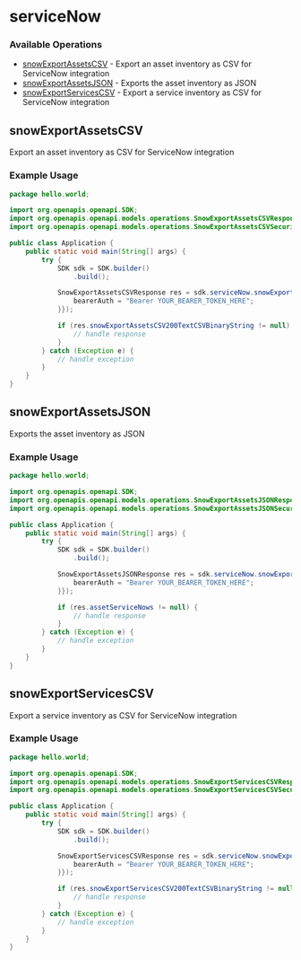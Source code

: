 # serviceNow

### Available Operations

* [snowExportAssetsCSV](#snowexportassetscsv) - Export an asset inventory as CSV for ServiceNow integration
* [snowExportAssetsJSON](#snowexportassetsjson) - Exports the asset inventory as JSON
* [snowExportServicesCSV](#snowexportservicescsv) - Export a service inventory as CSV for ServiceNow integration

## snowExportAssetsCSV

Export an asset inventory as CSV for ServiceNow integration

### Example Usage

```java
package hello.world;

import org.openapis.openapi.SDK;
import org.openapis.openapi.models.operations.SnowExportAssetsCSVResponse;
import org.openapis.openapi.models.operations.SnowExportAssetsCSVSecurity;

public class Application {
    public static void main(String[] args) {
        try {
            SDK sdk = SDK.builder()
                .build();

            SnowExportAssetsCSVResponse res = sdk.serviceNow.snowExportAssetsCSV(new SnowExportAssetsCSVSecurity("autem") {{
                bearerAuth = "Bearer YOUR_BEARER_TOKEN_HERE";
            }});

            if (res.snowExportAssetsCSV200TextCSVBinaryString != null) {
                // handle response
            }
        } catch (Exception e) {
            // handle exception
        }
    }
}
```

## snowExportAssetsJSON

Exports the asset inventory as JSON

### Example Usage

```java
package hello.world;

import org.openapis.openapi.SDK;
import org.openapis.openapi.models.operations.SnowExportAssetsJSONResponse;
import org.openapis.openapi.models.operations.SnowExportAssetsJSONSecurity;

public class Application {
    public static void main(String[] args) {
        try {
            SDK sdk = SDK.builder()
                .build();

            SnowExportAssetsJSONResponse res = sdk.serviceNow.snowExportAssetsJSON(new SnowExportAssetsJSONSecurity("ipsam") {{
                bearerAuth = "Bearer YOUR_BEARER_TOKEN_HERE";
            }});

            if (res.assetServiceNows != null) {
                // handle response
            }
        } catch (Exception e) {
            // handle exception
        }
    }
}
```

## snowExportServicesCSV

Export a service inventory as CSV for ServiceNow integration

### Example Usage

```java
package hello.world;

import org.openapis.openapi.SDK;
import org.openapis.openapi.models.operations.SnowExportServicesCSVResponse;
import org.openapis.openapi.models.operations.SnowExportServicesCSVSecurity;

public class Application {
    public static void main(String[] args) {
        try {
            SDK sdk = SDK.builder()
                .build();

            SnowExportServicesCSVResponse res = sdk.serviceNow.snowExportServicesCSV(new SnowExportServicesCSVSecurity("rerum") {{
                bearerAuth = "Bearer YOUR_BEARER_TOKEN_HERE";
            }});

            if (res.snowExportServicesCSV200TextCSVBinaryString != null) {
                // handle response
            }
        } catch (Exception e) {
            // handle exception
        }
    }
}
```
